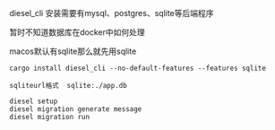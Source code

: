 diesel_cli 安装需要有mysql、postgres、sqlite等后端程序

暂时不知道数据库在docker中如何处理

macos默认有sqlite那么就先用sqlite

`cargo install diesel_cli --no-default-features --features sqlite`

`sqliteurl格式  sqlite:./app.db`

```
diesel setup
diesel migration generate message
diesel migration run
```